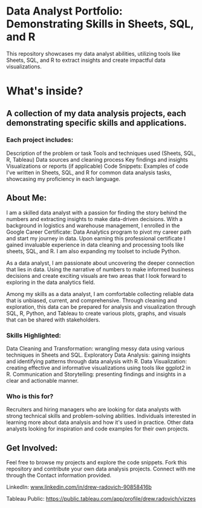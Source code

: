 
# Data Analyst Portfolio: Demonstrating Skills in Sheets, SQL, and R
This repository showcases my data analyst abilities, utilizing tools like Sheets, SQL, and R to extract insights and create impactful data visualizations.

# What's inside?

## A collection of my data analysis projects, each demonstrating specific skills and applications. 
### Each project includes:
Description of the problem or task
Tools and techniques used (Sheets, SQL, R, Tableau)
Data sources and cleaning process
Key findings and insights
Visualizations or reports (if applicable)
Code Snippets: Examples of code I've written in Sheets, SQL, and R for common data analysis tasks, showcasing my proficiency in each language.

## About Me:
I am a skilled data analyst with a passion for finding the story behind the numbers and extracting insights to make data-driven decisions. With a background in logistics and warehouse management, I enrolled in the Google Career Certificate: Data Analytics program to pivot my career path and start my journey in data. Upon earning this professional certificate I gained invaluable experience in data cleaning and processing tools like sheets, SQL, and R. I am also expanding my toolset to include Python.

As a data analyst, I am passionate about uncovering the deeper connection that lies in data. Using the narrative of numbers to make informed business decisions and create exciting visuals are two areas that I look forward to exploring in the data analytics field.

Among my skills as a data analyst, I am comfortable collecting reliable data that is unbiased, current, and comprehensive. Through cleaning and exploration, this data can be prepared for analysis and visualization through SQL, R, Python, and Tableau to create various plots, graphs, and visuals that can be shared with stakeholders.

### Skills Highlighted:

Data Cleaning and Transformation: wrangling messy data using various techniques in Sheets and SQL.
Exploratory Data Analysis: gaining insights and identifying patterns through data analysis with R.
Data Visualization: creating effective and informative visualizations using tools like ggplot2 in R.
Communication and Storytelling: presenting findings and insights in a clear and actionable manner.

### Who is this for?

Recruiters and hiring managers who are looking for data analysts with strong technical skills and problem-solving abilities.
Individuals interested in learning more about data analysis and how it's used in practice.
Other data analysts looking for inspiration and code examples for their own projects.

## Get Involved:

Feel free to browse my projects and explore the code snippets.
Fork this repository and contribute your own data analysis projects.
Connect with me through the Contact information provided.

LinkedIn: www.linkedin.com/in/drew-radovich-90858416b

Tableau Public: https://public.tableau.com/app/profile/drew.radovich/vizzes
